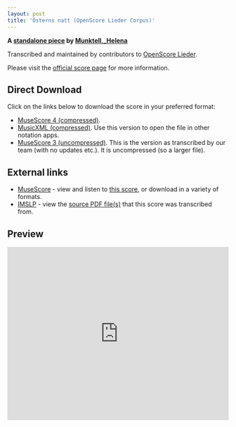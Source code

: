 ```yaml
---
layout: post
title: 'Österns natt (OpenScore Lieder Corpus)'
---
```


__A [standalone piece](https://fourscoreandmore.org/openscore/lieder/Munktell%2C_Helena/_/) by [Munktell,_Helena](https://fourscoreandmore.org/openscore/lieder/Munktell%2C_Helena)__

Transcribed and maintained by contributors to [OpenScore Lieder].

Please visit the [official score page] for more information.

[official score page]: https://musescore.com/openscore-lieder-corpus/scores/6652787
[OpenScore Lieder]: https://musescore.com/openscore-lieder-corpus

## Direct Download

Click on the links below to download the score in your preferred format:
- [MuseScore 4 (compressed)](https://fourscoreandmore.org/openscore/lieder/Munktell%2C_Helena/_/%C3%96sterns_natt.mscz).
- [MusicXML (compressed)](https://fourscoreandmore.org/openscore/lieder/Munktell%2C_Helena/_/%C3%96sterns_natt.mxl). Use this version to open the file in other notation apps.
- [MuseScore 3 (uncompressed)](https://raw.githubusercontent.com/OpenScore/Lieder/refs/heads/main/scores/Munktell%2C_Helena/_/%C3%96sterns_natt/lc6652787.mscx). This is the version as transcribed by our team (with no updates etc.). It is uncompressed (so a larger file).

## External links

- [MuseScore] - view and listen to [this score][MuseScore], or download in a variety of formats.
- [IMSLP] - view the [source PDF file(s)][IMSLP] that this score was transcribed from.

[MuseScore]: https://musescore.com/score/6652787
[IMSLP]: https://imslp.org/wiki/Special:ReverseLookup/434340

## Preview

<iframe width="100%" height="394" src="https://musescore.com/openscore-lieder-corpus/scores/6652787/embed" frameborder="0" allowfullscreen allow="autoplay; fullscreen"></iframe>
